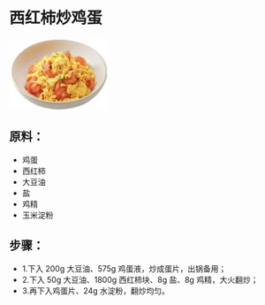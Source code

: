 # 西红柿炒鸡蛋

![西红柿炒鸡蛋](/images/西红柿炒鸡蛋.jpg)

## 原料：

- 鸡蛋
- 西红柿
- 大豆油
- 盐
- 鸡精
- 玉米淀粉

## 步骤：

- 1.下入 200g 大豆油、575g 鸡蛋液，炒成蛋片，出锅备用；
- 2.下入 50g 大豆油、1800g 西红柿块、8g 盐、8g 鸡精，大火翻炒；
- 3.再下入鸡蛋片、24g 水淀粉，翻炒均匀。
